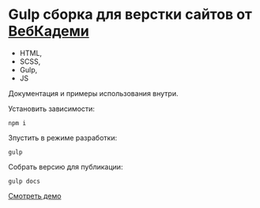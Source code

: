 # Gulp сборка для верстки сайтов от [ВебКадеми](https://webcademy.ru)

- HTML,
- SCSS,
- Gulp,
- JS

Документация и примеры использования внутри.

Установить зависимости:
```
npm i
```

Зпустить в режиме разработки:
```
gulp
```

Собрать версию для публикации:
```
gulp docs
```

[Смотреть демо](https://gumirus.github.io/HTML_SCSS_from_Figma_in_Gulp/)
